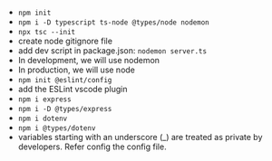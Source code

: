 - `npm init`
- `npm i -D typescript ts-node @types/node nodemon`
- `npx tsc --init`
- create node gitignore file
- add dev script in package.json: `nodemon server.ts`
- In development, we will use nodemon
- In production, we will use node
- `npm init @eslint/config`
- add the ESLint vscode plugin
- `npm i express`
- `npm i -D @types/express`
- `npm i dotenv`
- `npm i @types/dotenv`
- variables starting with an underscore (\_) are treated as private by developers. Refer config the
  config file.
